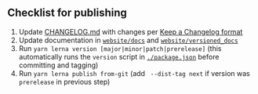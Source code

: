 ## Checklist for publishing

1. Update [CHANGELOG.md](CHANGELOG.md) with changes per [Keep a Changelog format](https://keepachangelog.com/)
2. Update documentation in [`website/docs`](website/docs) and [`website/versioned_docs`](website/versioned_docs)
3. Run `yarn lerna version [major|minor|patch|prerelease]` (this automatically runs the `version` script in [`./package.json`](package.json) before committing and tagging)
4. Run `yarn lerna publish from-git` (add ` --dist-tag next` if version was `prerelease` in previous step)
